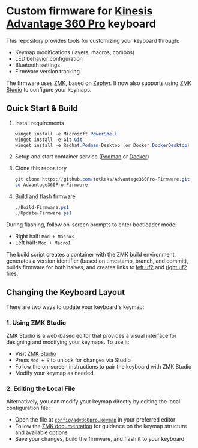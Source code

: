 # Custom firmware for [Kinesis Advantage 360 Pro](https://kinesis-ergo.com/keyboards/advantage360/) keyboard

This repository provides tools for customizing your keyboard through:

- Keymap modifications (layers, macros, combos)
- LED behavior configuration
- Bluetooth settings
- Firmware version tracking

The firmware uses [ZMK](https://zmk.dev/), based on [Zephyr](https://www.zephyrproject.org/).
It now also supports using [ZMK Studio](https://zmk.studio) to configure your keymaps.

## Quick Start & Build

1. Install requirements

   ```powershell
   winget install -e Microsoft.PowerShell
   winget install -e Git.Git
   winget install -e Redhat.Podman-Desktop (or Docker.DockerDesktop)
   ```

2. Setup and start container service ([Podman](https://podman.io/docs/installation) or [Docker](https://docs.docker.com/get-started/introduction/get-docker-desktop/))

3. Clone this repository

   ```powershell
   git clone https://github.com/totkeks/Advantage360Pro-Firmware.git
   cd Advantage360Pro-Firmware
   ```

4. Build and flash firmware

   ```powershell
   ./Build-Firmware.ps1
   ./Update-Firmware.ps1
   ```

During flashing, follow on-screen prompts to enter bootloader mode:

- Right half: `Mod + Macro3`
- Left half: `Mod + Macro1`

The build script creates a container with the ZMK build environment, generates a version identifier (based on timestamp, branch, and commit), builds firmware for both halves, and creates links to [left.uf2](firmware/left.uf2) and [right.uf2](firmware/right.uf2) files.

## Changing the Keyboard Layout

There are two ways to update your keyboard's keymap:

### 1. Using ZMK Studio

ZMK Studio is a web-based editor that provides a visual interface for designing and modifying your keymaps. To use it:

- Visit [ZMK Studio](https://zmk.studio)
- Press `Mod + S` to unlock for changes via Studio
- Follow the on-screen instructions to pair the keyboard with ZMK Studio
- Modify your keymap as needed

### 2. Editing the Local File

Alternatively, you can modify your keymap directly by editing the local configuration file:

- Open the file at [`config/adv360pro.keymap`](config/adv360pro.keymap) in your preferred editor
- Follow the [ZMK documentation](https://zmk.dev/docs/keymaps) for guidance on the keymap structure and available options
- Save your changes, build the firmware, and flash it to your keyboard
